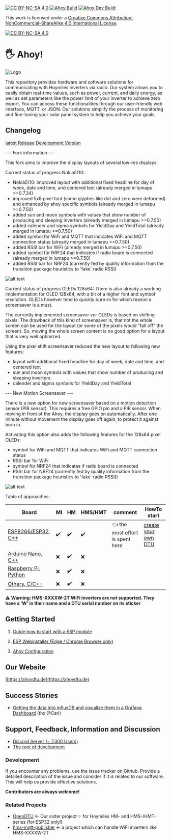 [![CC BY-NC-SA 4.0][cc-by-nc-sa-shield]][cc-by-nc-sa]
[![Ahoy Build][release-action-badge]][release-action-link] [![Ahoy Dev Build][dev-action-badge]][dev-action-link]

This work is licensed under a
[Creative Commons Attribution-NonCommercial-ShareAlike 4.0 International License][cc-by-nc-sa].

[![CC BY-NC-SA 4.0][cc-by-nc-sa-image]][cc-by-nc-sa]

[cc-by-nc-sa]: https://creativecommons.org/licenses/by-nc-sa/4.0/deed.de
[cc-by-nc-sa-image]: https://licensebuttons.net/l/by-nc-sa/4.0/88x31.png
[cc-by-nc-sa-shield]: https://img.shields.io/badge/License-CC%20BY--NC--SA%204.0-lightgrey.svg

[release-action-badge]: https://github.com/lumapu/ahoy/actions/workflows/compile_release.yml/badge.svg
[release-action-link]: https://github.com/lumapu/ahoy/actions/workflows/compile_release.yml

[dev-action-badge]: https://github.com/lumapu/ahoy/actions/workflows/compile_development.yml/badge.svg
[dev-action-link]: https://github.com/lumapu/ahoy/actions/workflows/compile_development.yml


# 🖐 Ahoy!
![Logo](https://github.com/lumapu/ahoy/blob/main/doc/logo1_small.png?raw=true)

This repository provides hardware and software solutions for communicating with Hoymiles inverters via radio. Our system allows you to easily obtain real-time values, such as power, current, and daily energy, as well as set parameters like the power limit of your inverter to achieve zero export. You can access these functionalities through our user-friendly web interface, MQTT, or JSON. Our solutions simplify the process of monitoring and fine-tuning your solar panel system to help you achieve your goals.

## Changelog
[latest Release](https://github.com/lumapu/ahoy/blob/main/src/CHANGES.md)
[Development Version](https://github.com/lumapu/ahoy/blob/development03/src/CHANGES.md)


--- Fork information ---

This fork aims to improve the display layouts of several low-res displays

Current status of progress Nokia5110:
- Nokia5110: improved layout with additional fixed headline for day of week, date and time, and centered text (already merged in lumapu >=0.7.34)
- improved 5x8 pixel font (some glyphes like dot and zero were deformed) and enhanced by ahoy specific symbols (already merged in lumapu >=0.7.50)
- added sun and moon symbols with values that show number of producing and sleeping inverters (already merged in lumapu >=0.7.50)
- added calender and sigma symbols for YieldDay and YieldTotal (already merged in lumapu >=0.7.50)
- added symbol for WiFi and MQTT that indicates WiFi and MQTT connection status (already merged in lumapu >=0.7.50)
- added RSSI bar for WiFi (already merged in lumapu >=0.7.50)
- added symbol für NRF24 that indicates if radio board is connected (already merged in lumapu >=0.7.50)
- added RSSI bar for NRF24 (currently fed by quality information from the transition package heuristics to 'fake' radio RSSI)

![alt text](https://github.com/You69Man/ahoy/blob/feature/display_84x48_symbolic_PR/pics/PXL_20230824_204200660.jpg?raw=true)


Current status of progress OLEDs 128x64:
There is also already a working implementation for OLED 128x64, with a bit of a higher font and symbol resolution.
OLEDs however tend to quickly burn-in for which reason a screensaver is a must.

The currently implemented screensaver vor OLEDs is based on shifting pixels. The drawback of this kind of screensaver is, that not the whole screen can be used for the layout (or some of the pixels would "fall off" the screen).
So, moving the whole screen content is no good option for a layout that is very well optimized. 

Using the pixel shift screensaver reduced the new layout to following new features:
- layout with additional fixed headline for day of week, date and time, and centered text
- sun and moon symbols with values that show number of producing and sleeping inverters
- calender and sigma symbols for YieldDay and YieldTotal


--- New Motion Screensaver ---

There is a new option for new screensaver based on a motion detection sensor (PIR sensor). 
This requires a free GPIO pin and a PIR sensor.
When moving in front of the Ahoy, the display goes on automatically. After one minute without movement the display goes off again, to protect it against burn in.

Activating this option also adds the following features for the 128x64 pixel OLEDs:
- symbol for WiFi and MQTT that indicates WiFi and MQTT connection status
- RSSI bar for WiFi
- symbol für NRF24 that indicates if radio board is connected
- RSSI bar for NRF24 (currently fed by quality information from the transition package heuristics to 'fake' radio RSSI))

![alt text](https://github.com/You69Man/ahoy/blob/feature/display_84x48_symbolic_PR/pics/PXL_20230901_061927908.jpg?raw=true)


Table of approaches:

| Board  | MI | HM | HMS/HMT | comment | HowTo start |
| ------ | -- | -- | ------- | ------- | ---------- |
| [ESP8266/ESP32, C++](manual/Getting_Started.md) | ✔️ | ✔️ | ✔️ |  👈 the most effort is spent here | [create your own DTU](https://ahoydtu.de/getting_started/) |
| [Arduino Nano, C++](tools/nano/NRF24_SendRcv/) | ❌ | ✔️ | ❌ | |
| [Raspberry Pi, Python](tools/rpi/) | ❌ | ✔️ | ❌ | |
| [Others, C/C++](tools/nano/NRF24_SendRcv/) | ❌ | ✔️ | ❌ |  |

⚠️ **Warning: HMS-XXXXW-2T WiFi inverters are not supported. They have a 'W' in their name and a DTU serial number on its sticker**

## Getting Started
1. [Guide how to start with a ESP module](manual/Getting_Started.md)

2. [ESP Webinstaller (Edge / Chrome Browser only)](https://ahoydtu.de/web_install)

3. [Ahoy Configuration ](manual/ahoy_config.md)

## Our Website
[https://ahoydtu.de](https://ahoydtu.de)

## Success Stories
- [Getting the data into influxDB and visualize them in a Grafana Dashboard](https://grafana.com/grafana/dashboards/16850-pv-power-ahoy/) (thx @Carl)

## Support, Feedback, Information and Discussion
- [Discord Server (~ 7.300 Users)](https://discord.gg/WzhxEY62mB)
- [The root of development](https://www.mikrocontroller.net/topic/525778)

### Development
If you encounter any problems, use the issue tracker on Github. Provide a detailed description of the issue and consider if it is related to our software. This will help us provide effective solutions.

**Contributors are always welcome!**

### Related Projects
- [OpenDTU](https://github.com/tbnobody/OpenDTU)
  <- Our sister project ✨ for Hoymiles HM- and HMS-/HMT-series (for ESP32 only!)
- [hms-mqtt-publisher](https://github.com/DennisOSRM/hms-mqtt-publisher)
  <- a project which can handle WiFi inverters like HMS-XXXXW-2T
